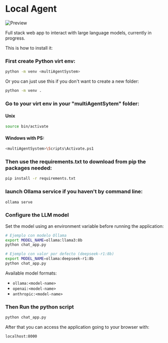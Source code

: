 # Local Agent

![Preview](/.github/appPreview.gif)

Full stack web app to interact with large language models, currently in progress.

This is how to install it:

### First create Python virt env:
```bash
python -m venv <multiAgentSystem>
```
Or you can just use this if you don't want to create a new folder:
```bash
python -m venv .
```
### Go to your virt env in your "multiAgentSytem" folder:
#### Unix 
```bash
source bin/activate
```
#### Windows with PS:
```bash
<multiAgentSystem>\Scripts\Activate.ps1
```
### Then use the requirements.txt to download from pip the packages needed:
```bash
pip install -r requirements.txt
```
### launch Ollama service if you haven't by command line:
```bash
ollama serve
```

### Configure the LLM model
Set the model using an environment variable before running the application:
```bash
# Ejemplo con modelo Ollama
export MODEL_NAME=ollama:llama3:8b
python chat_app.py

# Ejemplo con valor por defecto (deepseek-r1:8b)
export MODEL_NAME=ollama:deepseek-r1:8b
python chat_app.py
```

Available model formats:
- `ollama:<model-name>`
- `openai:<model-name>`
- `anthropic:<model-name>`

### Then Run the python script
```bash
python chat_app.py
```
After that you can access the application going to your browser with:
```bash
localhost:8000
```
